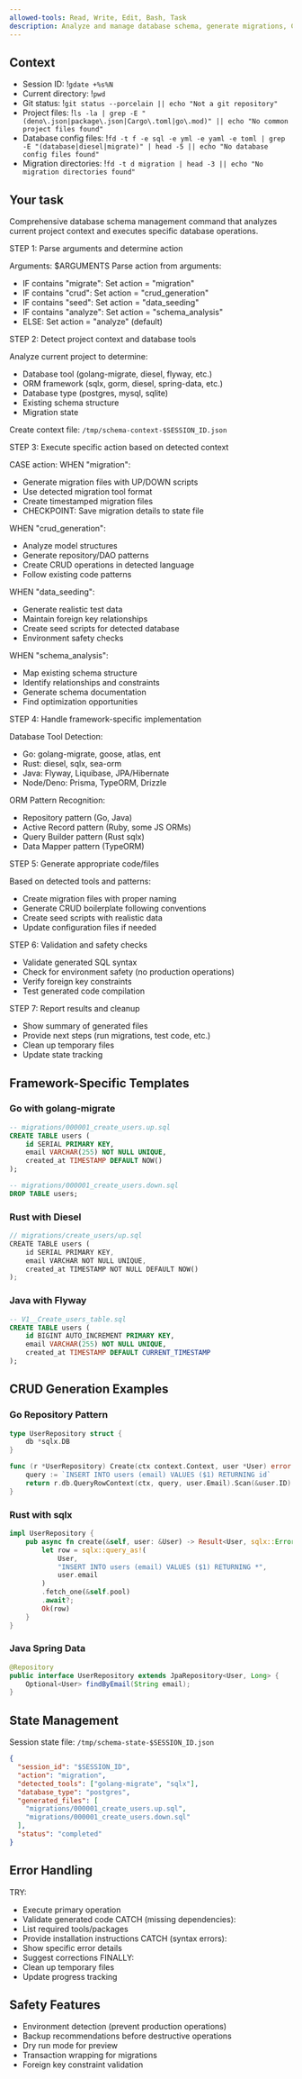 ```yaml
---
allowed-tools: Read, Write, Edit, Bash, Task
description: Analyze and manage database schema, generate migrations, CRUD code, and seed data
---
```


## Context

- Session ID: !`gdate +%s%N`
- Current directory: !`pwd`
- Git status: !`git status --porcelain || echo "Not a git repository"`
- Project files: !`ls -la | grep -E "(deno\.json|package\.json|Cargo\.toml|go\.mod)" || echo "No common project files found"`
- Database config files: !`fd -t f -e sql -e yml -e yaml -e toml | grep -E "(database|diesel|migrate)" | head -5 || echo "No database config files found"`
- Migration directories: !`fd -t d migration | head -3 || echo "No migration directories found"`

## Your task

Comprehensive database schema management command that analyzes current project context and executes specific database operations.

STEP 1: Parse arguments and determine action

Arguments: $ARGUMENTS
Parse action from arguments:

- IF contains "migrate": Set action = "migration"
- IF contains "crud": Set action = "crud_generation"
- IF contains "seed": Set action = "data_seeding"
- IF contains "analyze": Set action = "schema_analysis"
- ELSE: Set action = "analyze" (default)

STEP 2: Detect project context and database tools

Analyze current project to determine:

- Database tool (golang-migrate, diesel, flyway, etc.)
- ORM framework (sqlx, gorm, diesel, spring-data, etc.)
- Database type (postgres, mysql, sqlite)
- Existing schema structure
- Migration state

Create context file: `/tmp/schema-context-$SESSION_ID.json`

STEP 3: Execute specific action based on detected context

CASE action:
WHEN "migration":

- Generate migration files with UP/DOWN scripts
- Use detected migration tool format
- Create timestamped migration files
- CHECKPOINT: Save migration details to state file

WHEN "crud_generation":

- Analyze model structures
- Generate repository/DAO patterns
- Create CRUD operations in detected language
- Follow existing code patterns

WHEN "data_seeding":

- Generate realistic test data
- Maintain foreign key relationships
- Create seed scripts for detected database
- Environment safety checks

WHEN "schema_analysis":

- Map existing schema structure
- Identify relationships and constraints
- Generate schema documentation
- Find optimization opportunities

STEP 4: Handle framework-specific implementation

Database Tool Detection:

- Go: golang-migrate, goose, atlas, ent
- Rust: diesel, sqlx, sea-orm
- Java: Flyway, Liquibase, JPA/Hibernate
- Node/Deno: Prisma, TypeORM, Drizzle

ORM Pattern Recognition:

- Repository pattern (Go, Java)
- Active Record pattern (Ruby, some JS ORMs)
- Query Builder pattern (Rust sqlx)
- Data Mapper pattern (TypeORM)

STEP 5: Generate appropriate code/files

Based on detected tools and patterns:

- Create migration files with proper naming
- Generate CRUD boilerplate following conventions
- Create seed scripts with realistic data
- Update configuration files if needed

STEP 6: Validation and safety checks

- Validate generated SQL syntax
- Check for environment safety (no production operations)
- Verify foreign key constraints
- Test generated code compilation

STEP 7: Report results and cleanup

- Show summary of generated files
- Provide next steps (run migrations, test code, etc.)
- Clean up temporary files
- Update state tracking

## Framework-Specific Templates

### Go with golang-migrate

```sql
-- migrations/000001_create_users.up.sql
CREATE TABLE users (
    id SERIAL PRIMARY KEY,
    email VARCHAR(255) NOT NULL UNIQUE,
    created_at TIMESTAMP DEFAULT NOW()
);

-- migrations/000001_create_users.down.sql
DROP TABLE users;
```

### Rust with Diesel

```rust
// migrations/create_users/up.sql
CREATE TABLE users (
    id SERIAL PRIMARY KEY,
    email VARCHAR NOT NULL UNIQUE,
    created_at TIMESTAMP NOT NULL DEFAULT NOW()
);
```

### Java with Flyway

```sql
-- V1__Create_users_table.sql
CREATE TABLE users (
    id BIGINT AUTO_INCREMENT PRIMARY KEY,
    email VARCHAR(255) NOT NULL UNIQUE,
    created_at TIMESTAMP DEFAULT CURRENT_TIMESTAMP
);
```

## CRUD Generation Examples

### Go Repository Pattern

```go
type UserRepository struct {
    db *sqlx.DB
}

func (r *UserRepository) Create(ctx context.Context, user *User) error {
    query := `INSERT INTO users (email) VALUES ($1) RETURNING id`
    return r.db.QueryRowContext(ctx, query, user.Email).Scan(&user.ID)
}
```

### Rust with sqlx

```rust
impl UserRepository {
    pub async fn create(&self, user: &User) -> Result<User, sqlx::Error> {
        let row = sqlx::query_as!(
            User,
            "INSERT INTO users (email) VALUES ($1) RETURNING *",
            user.email
        )
        .fetch_one(&self.pool)
        .await?;
        Ok(row)
    }
}
```

### Java Spring Data

```java
@Repository
public interface UserRepository extends JpaRepository<User, Long> {
    Optional<User> findByEmail(String email);
}
```

## State Management

Session state file: `/tmp/schema-state-$SESSION_ID.json`

```json
{
  "session_id": "$SESSION_ID",
  "action": "migration",
  "detected_tools": ["golang-migrate", "sqlx"],
  "database_type": "postgres",
  "generated_files": [
    "migrations/000001_create_users.up.sql",
    "migrations/000001_create_users.down.sql"
  ],
  "status": "completed"
}
```

## Error Handling

TRY:

- Execute primary operation
- Validate generated code
  CATCH (missing dependencies):
- List required tools/packages
- Provide installation instructions
  CATCH (syntax errors):
- Show specific error details
- Suggest corrections
  FINALLY:
- Clean up temporary files
- Update progress tracking

## Safety Features

- Environment detection (prevent production operations)
- Backup recommendations before destructive operations
- Dry run mode for preview
- Transaction wrapping for migrations
- Foreign key constraint validation
